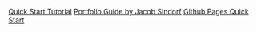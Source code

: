 [Quick Start Tutorial](https://nira.com/how-to-create-a-github-portfolio/)
[Portfolio Guide by Jacob Sindorf](https://docs.google.com/document/d/1JQdVXlxx0gXpMN_EDkN2Z4roCUttr-U35jPZrLDvPOI/edit)
[Github Pages Quick Start](https://docs.github.com/en/pages/quickstart)